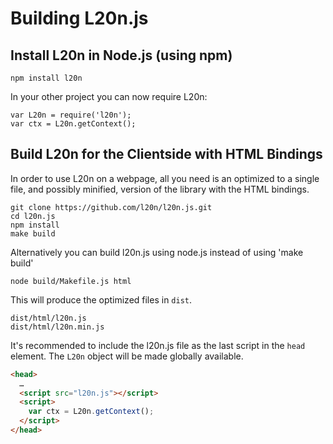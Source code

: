 Building L20n.js
================

Install L20n in Node.js (using npm)
-----------------------------------

    npm install l20n

In your other project you can now require L20n:

    var L20n = require('l20n');
    var ctx = L20n.getContext();


Build L20n for the Clientside with HTML Bindings
------------------------------------------------

In order to use L20n on a webpage, all you need is an optimized to a single 
file, and possibly minified, version of the library with the HTML bindings.

    git clone https://github.com/l20n/l20n.js.git
    cd l20n.js
    npm install
    make build

Alternatively you can build l20n.js using node.js instead of using 'make build'

    node build/Makefile.js html

This will produce the optimized files in `dist`.

    dist/html/l20n.js
    dist/html/l20n.min.js

It's recommended to include the l20n.js file as the last script in the `head` 
element. The `L20n` object will be made globally available.

```html
<head>
  …
  <script src="l20n.js"></script>
  <script>
    var ctx = L20n.getContext();
  </script>
</head>
```
